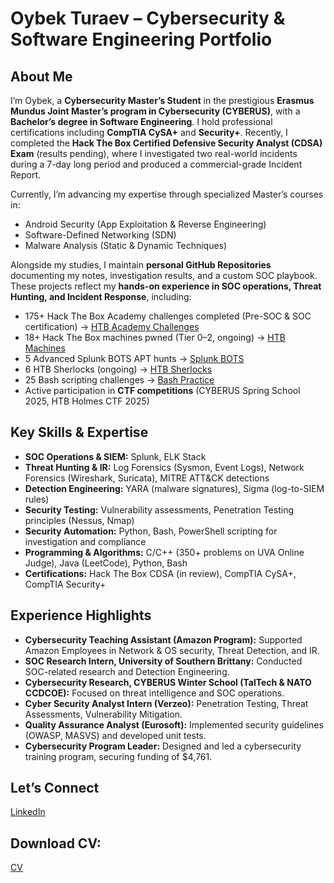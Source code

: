 # Oybek Turaev – Cybersecurity & Software Engineering Portfolio  

## About Me  

I’m Oybek, a **Cybersecurity Master’s Student** in the prestigious **Erasmus Mundus Joint Master’s program in Cybersecurity (CYBERUS)**, with a **Bachelor’s degree in Software Engineering**. I hold professional certifications including **CompTIA CySA+** and **Security+**. Recently, I completed the **Hack The Box Certified Defensive Security Analyst (CDSA) Exam** (results pending), where I investigated two real-world incidents during a 7-day long period and produced a commercial-grade Incident Report.  

Currently, I’m advancing my expertise through specialized Master’s courses in:  
- Android Security (App Exploitation & Reverse Engineering)  
- Software-Defined Networking (SDN)  
- Malware Analysis (Static & Dynamic Techniques)  

Alongside my studies, I maintain **personal GitHub Repositories** documenting my notes, investigation results, and a custom SOC playbook. These projects reflect my **hands-on experience in SOC operations, Threat Hunting, and Incident Response**, including:  
- 175+ Hack The Box Academy challenges completed (Pre-SOC & SOC certification) → [HTB Academy Challenges](https://shorturl.at/iyIPF)  
- 18+ Hack The Box machines pwned (Tier 0–2, ongoing) → [HTB Machines](https://shorturl.at/X7tjD)  
- 5 Advanced Splunk BOTS APT hunts → [Splunk BOTS](https://shorturl.at/oVKgi)  
- 6 HTB Sherlocks (ongoing) → [HTB Sherlocks](https://shorturl.at/ds2V3)  
- 25 Bash scripting challenges → [Bash Practice](https://shorturl.at/0zGtU)  
- Active participation in **CTF competitions** (CYBERUS Spring School 2025, HTB Holmes CTF 2025)  

## Key Skills & Expertise  

- **SOC Operations & SIEM:** Splunk, ELK Stack  
- **Threat Hunting & IR:** Log Forensics (Sysmon, Event Logs), Network Forensics (Wireshark, Suricata), MITRE ATT&CK detections  
- **Detection Engineering:** YARA (malware signatures), Sigma (log-to-SIEM rules)  
- **Security Testing:** Vulnerability assessments, Penetration Testing principles (Nessus, Nmap)  
- **Security Automation:** Python, Bash, PowerShell scripting for investigation and compliance  
- **Programming & Algorithms:** C/C++ (350+ problems on UVA Online Judge), Java (LeetCode), Python, Bash  
- **Certifications:** Hack The Box CDSA (in review), CompTIA CySA+, CompTIA Security+  

## Experience Highlights  

- **Cybersecurity Teaching Assistant (Amazon Program):** Supported Amazon Employees in Network & OS security, Threat Detection, and IR.  
- **SOC Research Intern, University of Southern Brittany:** Conducted SOC-related research and Detection Engineering.  
- **Cybersecurity Research, CYBERUS Winter School (TalTech & NATO CCDCOE):** Focused on threat intelligence and SOC operations.  
- **Cyber Security Analyst Intern (Verzeo):** Penetration Testing, Threat Assessments, Vulnerability Mitigation.  
- **Quality Assurance Analyst (Eurosoft):** Implemented security guidelines (OWASP, MASVS) and developed unit tests.  
- **Cybersecurity Program Leader:** Designed and led a cybersecurity training program, securing funding of $4,761.  

## Let’s Connect

[LinkedIn](https://linkedin.com/in/oybek-turaev)  

## Download CV:

[CV](https://oybek-turaev-cyber.github.io/oybek-turaev-cyber/Oybek_Turaev_CV.pdf)
